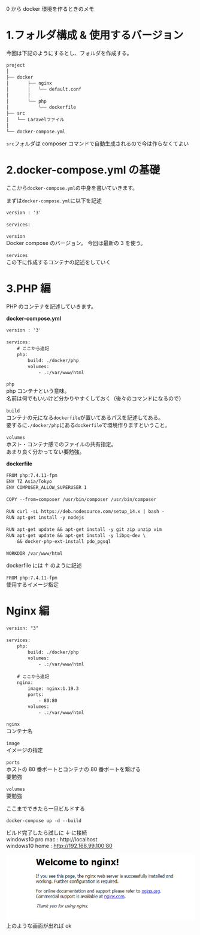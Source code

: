 0 から docker 環境を作るときのメモ

# 1.フォルダ構成 & 使用するバージョン

今回は下記のようにするとし、フォルダを作成する。

```
project
│
├── docker
│       ├── nginx
│       │   └── default.conf
│       │
│       └── php
│           └── dockerfile
├── src
│   └── Laravelファイル
│
└── docker-compose.yml
```

`src`フォルダは composer コマンドで自動生成されるので今は作らなくてよい

# 2.docker-compose.yml の基礎

ここから`docker-compose.yml`の中身を書いていきます。

まずは`docker-compose.yml`に以下を記述

```
version : '3'

services:
```

`version`  
Docker compose のバージョン。
今回は最新の 3 を使う。

`services`  
この下に作成するコンテナの記述をしていく

# 3.PHP 編

PHP のコンテナを記述していきます。

**docker-compose.yml**

```
version : '3'

services:
    # ここから追記
    php:
        build: ./docker/php
        volumes:
            - .:/var/www/html
```

`php`  
php コンテナという意味。  
名前は何でもいいけど分かりやすくしておく（後々のコマンドになるので）

`build`  
コンテナの元になる`dockerfile`が置いてあるパスを記述してある。  
要するに`./docker/php`にある`dockerfile`で環境作りますということ。

`volumes`  
ホスト・コンテナ感でのファイルの共有指定。  
あまり良く分かってない要勉強。

**dockerfile**

```
FROM php:7.4.11-fpm
ENV TZ Asia/Tokyo
ENV COMPOSER_ALLOW_SUPERUSER 1

COPY --from=composer /usr/bin/composer /usr/bin/composer

RUN curl -sL https://deb.nodesource.com/setup_14.x | bash -
RUN apt-get install -y nodejs

RUN apt-get update && apt-get install -y git zip unzip vim
RUN apt-get update && apt-get install -y libpq-dev \
    && docker-php-ext-install pdo_pgsql

WORKDIR /var/www/html
```

dockerfile には ↑ のように記述

`FROM php:7.4.11-fpm`  
使用するイメージ指定

# Nginx 編

```
version: "3"

services:
    php:
        build: ./docker/php
        volumes:
            - .:/var/www/html

    # ここから追記
    nginx:
        image: nginx:1.19.3
        ports:
            - 80:80
        volumes:
            - .:/var/www/html
```

`nginx`  
コンテナ名

`image`  
イメージの指定

`ports`  
ホストの 80 番ポートとコンテナの 80 番ポートを繋げる  
要勉強

`volumes`  
要勉強

ここまでできたら一旦ビルドする

```
docker-compose up -d --build
```

ビルド完了したら試しに ↓ に接続  
windows10 pro mac : http://localhost  
windows10 home : http://192.168.99.100:80

![welcometonginx](pic\nginx.png)  
上のような画面が出れば ok
